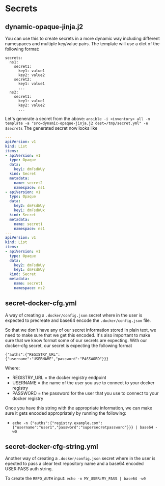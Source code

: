 # Secrets

## dynamic-opaque-jinja.j2

You can use this to create secrets in a more dynamic way including different namespaces and multiple key/value pairs.
The template will use a dict of the following format:
```
secrets:
  ns1:
    secret1:
      key1: value1
      key2: value2
    secret2:
      key1: value1
      ...
  ns2:
    secret1:
      key1: value1
      key2: value2
      ...
```
Let's generate a secret from the above:
`ansible -i <inventory> all -m template -a "src=dynamic-opaque-jinja.j2 dest=/tmp/secret.yml" -e $secrets`
The generated secret now looks like
```yaml
---
apiVersion: v1
kind: List
items:
- apiVersion: v1
  type: Opaque
  data:
    key1: dmFsdWUy
  kind: Secret
  metadata:
    name: secret2
    namespace: ns1
- apiVersion: v1
  type: Opaque
  data:
    key2: dmFsdWUy
    key1: dmFsdWUx
  kind: Secret
  metadata:
    name: secret1
    namespace: ns1
---
apiVersion: v1
kind: List
items:
- apiVersion: v1
  type: Opaque
  data:
    key2: dmFsdWUy
    key1: dmFsdWUy
  kind: Secret
  metadata:
    name: secret1
    namespace: ns2
```

## secret-docker-cfg.yml

A way of creating a `.docker/config.json` secret where in the user is expected to precreate and base64 encode the `.docker/config.json` file.

So that we don't have any of our secret information stored in plain text, we need to make sure that we get this encoded. It's also important to make sure that we know format some of our secrets are expecting. With our docker-cfg secret, our secret is expecting the following format

`{"auths":{"REGISTRY_URL":{"username":"USERNAME","password":"PASSWORD"}}}`

Where:
- REGISTRY_URL = the docker registry endpoint
- USERNAME = the name of the user you use to connect to your docker registry
- PASSWORD = the password for the user that you use to connect to your docker registry

Once you have this string with the appropriate information, we can make sure it gets encoded appropriately by running the following:
- `echo -n {"auths":{"registry.example.com":{"username":"user1","password":"supersecretpassword"}}} | base64 -w0`

## secret-docker-cfg-string.yml

Another way of creating a `.docker/config.json` secret where in the user is epected to pass a clear text repository name and a base64 encoded USER:PASS auth string.

To create the `REPO_AUTH` input: `echo -n MY_USER:MY_PASS | base64 -w0`
